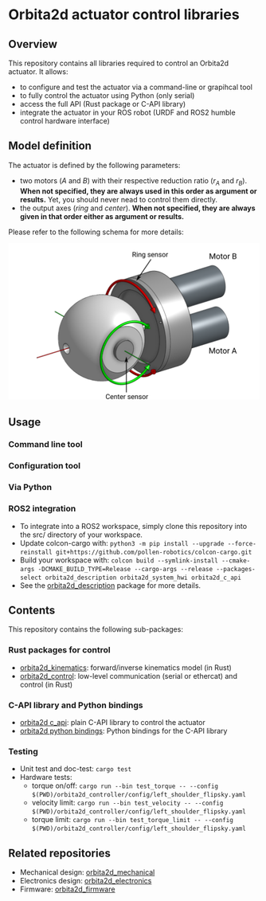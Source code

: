 # Orbita2d actuator control libraries

## Overview

This repository contains all libraries required to control an Orbita2d actuator. It allows:
* to configure and test the actuator via a command-line or grapihcal tool
* to fully control the actuator using Python (only serial)
* access the full API (Rust package or C-API library)
* integrate the actuator in your ROS robot (URDF and ROS2 humble control hardware interface)

## Model definition

The actuator is defined by the following parameters:
* two motors ($A$ and $B$) with their respective reduction ratio ($r_{A}$ and $r_{B}$). **When not specified, they are always used in this order as argument or results.** Yet, you should never nead to control them directly.
* the output axes ($ring$ and $center$). **When not specified, they are always given in that order either as argument or results.**

Please refer to the following schema for more details:

![orbita2d_schema](./static/orbita2d-schema.png)

## Usage

### Command line tool
### Configuration tool
### Via Python

### ROS2 integration

* To integrate into a ROS2 workspace, simply clone this repository into the src/ directory of your workspace.
* Update colcon-cargo with: `python3 -m pip install --upgrade --force-reinstall git+https://github.com/pollen-robotics/colcon-cargo.git`
* Build your workspace with: `colcon build --symlink-install --cmake-args -DCMAKE_BUILD_TYPE=Release --cargo-args --release --packages-select orbita2d_description orbita2d_system_hwi orbita2d_c_api`
* See the [orbita2d_description](orbita2d_description/README.md) package for more details.


## Contents

This repository contains the following sub-packages:

### Rust packages for control

* [orbita2d_kinematics](orbita2d_kinematics/README.md): forward/inverse kinematics model (in Rust)
* [orbita2d_control](orbita2d_control/README.md): low-level communication (serial or ethercat) and control (in Rust)

### C-API library and Python bindings

* [orbita2d c_api](orbita2d_c_api/README.md): plain C-API library to control the actuator
* [orbita2d python bindings](orbita2d_c_api/python/README.md): Python bindings for the C-API library


### Testing

* Unit test and doc-test: `cargo test`
* Hardware tests:
  - torque on/off: `cargo run --bin test_torque -- --config $(PWD)/orbita2d_controller/config/left_shoulder_flipsky.yaml`
  - velocity limit: `cargo run --bin test_velocity -- --config $(PWD)/orbita2d_controller/config/left_shoulder_flipsky.yaml`
  - torque limit: `cargo run --bin test_torque_limit -- --config $(PWD)/orbita2d_controller/config/left_shoulder_flipsky.yaml`

## Related repositories

* Mechanical design: [orbita2d_mechanical]()
* Electronics design: [orbita2d_electronics](https://github.com/pollen-robotics/orbita2d_elec)
* Firmware: [orbita2d_firmware](https://github.com/pollen-robotics/firmware_Orbita2Dofs)

